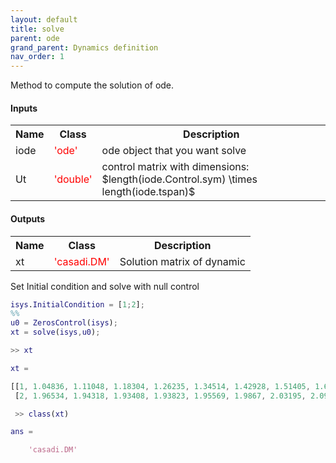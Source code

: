 ```yaml
---
layout: default
title: solve 
parent: ode
grand_parent: Dynamics definition
nav_order: 1
---
```




Method to compute the solution of ode.

#### Inputs
<table>
    <tr>
        <th> Name </th>
        <th> Class</th>
        <th> Description </th>
    </tr>
    <tr>
        <td> iode</td>
        <td>
            <font color="red">'ode'</font>
        </td>
        <td>
            ode object that you want solve
        </td>
    </tr>
    <!-- -------- -->
    <tr>
        <td> Ut</td>
        <td>
            <font color="red">'double'</font>
        </td>
        <td>
            control matrix with dimensions:  $length(iode.Control.sym) \times length(iode.tspan)$
        </td>
    </tr>
</table>

#### Outputs 
<table>
    <tr>
        <th> Name </th>
        <th> Class</th>
        <th> Description </th>
    </tr>
    <tr>
        <td> xt</td>
        <td>
            <font color="red">'casadi.DM'</font>
        </td>
        <td>
            Solution matrix of dynamic
        </td>
    </tr>

</table>

Set Initial condition and solve with null control
```matlab
isys.InitialCondition = [1;2];
%%
u0 = ZerosControl(isys);
xt = solve(isys,u0);
```

```matlab
>> xt

xt = 

[[1, 1.04836, 1.11048, 1.18304, 1.26235, 1.34514, 1.42928, 1.51405, 1.6002, 1.68993, 1.78677, 1.89505, 2.01814, 2.15537, 2.30011, 2.44214, 2.57263, 2.68709, 2.78486, 2.86728, 2.93617, 2.99313, 3.03933, 3.07571, 3.10323, 3.12288, 3.1351, 3.13936, 3.1343, 3.1182, 3.08947, 3.04696, 2.99041, 2.92077, 2.8404, 2.75286, 2.66222, 2.57216, 2.4853, 2.40305, 2.3257, 2.25281, 2.18348, 2.11652, 2.05052, 1.98377, 1.91406, 1.83838, 1.7527, 1.65257], 
 [2, 1.96534, 1.94318, 1.93408, 1.93823, 1.95569, 1.9867, 2.03195, 2.09268, 2.17052, 2.26654, 2.37936, 2.50337, 2.62978, 2.75065, 2.86189, 2.96328, 3.05695, 3.14606, 3.23424, 3.32557, 3.42472, 3.53663, 3.66457, 3.80584, 3.94916, 4.07981, 4.18796, 4.27088, 4.33014, 4.36863, 4.38928, 4.39463, 4.38698, 4.36842, 4.34092, 4.3063, 4.26612, 4.22162, 4.17368, 4.12274, 4.06884, 4.01152, 3.9498, 3.88195, 3.80526, 3.71565, 3.60759, 3.47567, 3.31994]]

 >> class(xt)

ans =

    'casadi.DM'
```
